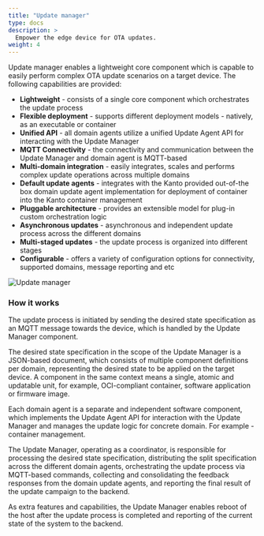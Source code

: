```yaml
---
title: "Update manager"
type: docs
description: >
  Empower the edge device for OTA updates.
weight: 4
---
```


Update manager enables a lightweight core component which is capable to easily perform complex OTA update scenarios on a target device. The following capabilities are provided:

* **Lightweight** - consists of a single core component which orchestrates the update process
* **Flexible deployment** - supports different deployment models - natively, as an executable or container
* **Unified API** - all domain agents utilize a unified Update Agent API for interacting with the Update Manager
* **MQTT Connectivity** - the connectivity and communication between the Update Manager and domain agent is MQTT-based
* **Multi-domain integration** - easily integrates, scales and performs complex update operations across multiple domains
* **Default update agents** - integrates with the Kanto provided out-of-the box domain update agent implementation for deployment of container into the Kanto container management
* **Pluggable architecture** - provides an extensible model for plug-in custom orchestration logic
* **Asynchronous updates** - asynchronous and independent update process across the different domains
* **Multi-staged updates** - the update process is organized into different stages
* **Configurable** - offers a variety of configuration options for connectivity, supported domains, message reporting and etc

![Update manager](/kanto/images/docs/concepts/update-manager.png)

### How it works

The update process is initiated by sending the desired state specification as an MQTT message towards the device, which is handled by the Update Manager component.

The desired state specification in the scope of the Update Manager is a JSON-based document, which consists of multiple component definitions per domain, representing the desired state to be applied on the target device.
A component in the same context means a single, atomic and updatable unit, for example, OCI-compliant container, software application or firmware image.

Each domain agent is a separate and independent software component, which implements the Update Agent API for interaction with the Update Manager and manages the update logic for concrete domain. For example - container management.

The Update Manager, operating as a coordinator, is responsible for processing the desired state specification, distributing the split specification across the different domain agents, orchestrating the update process via MQTT-based commands, collecting and consolidating the feedback responses from the domain update agents, and reporting the final result of the update campaign to the backend.

As extra features and capabilities, the Update Manager enables reboot of the host after the update process is completed and reporting of the current state of the system to the backend.